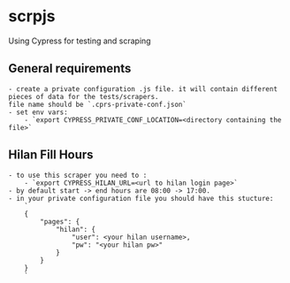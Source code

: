 # scrpjs

Using Cypress for testing and scraping

## General requirements
    - create a private configuration .js file. it will contain different pieces of data for the tests/scrapers. 
    file name should be `.cprs-private-conf.json`
    - set env vars:
        - `export CYPRESS_PRIVATE_CONF_LOCATION=<directory containing the file>`
## Hilan Fill Hours
    - to use this scraper you need to :
        - `export CYPRESS_HILAN_URL=<url to hilan login page>`
    - by default start -> end hours are 08:00 -> 17:00. 
    - in your private configuration file you should have this stucture:
        `
        {
            "pages": {
                "hilan": {
                    "user": <your hilan username>,
                    "pw": "<your hilan pw>"
                }
            }
        }
        `
    